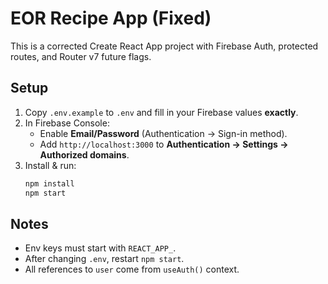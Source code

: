 # EOR Recipe App (Fixed)

This is a corrected Create React App project with Firebase Auth, protected routes, and Router v7 future flags.

## Setup
1. Copy `.env.example` to `.env` and fill in your Firebase values **exactly**.
2. In Firebase Console:
   - Enable **Email/Password** (Authentication → Sign-in method).
   - Add `http://localhost:3000` to **Authentication → Settings → Authorized domains**.
3. Install & run:
   ```bash
   npm install
   npm start
   ```

## Notes
- Env keys must start with `REACT_APP_`.
- After changing `.env`, restart `npm start`.
- All references to `user` come from `useAuth()` context.
